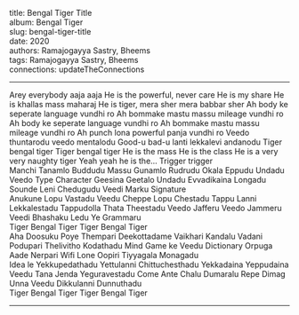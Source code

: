 title: Bengal Tiger Title  
album: Bengal Tiger  
slug: bengal-tiger-title  
date: 2020  
authors: Ramajogayya Sastry, Bheems  
tags: Ramajogayya Sastry, Bheems  
connections: updateTheConnections  

------------

Arey everybody aaja aaja He is the powerful, never care He is my share He is khallas mass maharaj He is tiger, mera sher mera babbar sher Ah body ke seperate language vundhi ro Ah bommake mastu massu mileage vundhi ro Ah body ke seperate language vundhi ro Ah bommake mastu massu mileage vundhi ro Ah punch lona powerful panja vundhi ro Veedo thuntarodu veedo mentalodu Good-u bad-u lanti lekkalevi andanodu Tiger bengal tiger Tiger bengal tiger He is the mass He is the class He is a very very naughty tiger Yeah yeah he is the… Trigger trigger  
Manchi Tanamlo Buddudu Massu Gunamlo Rudrudu Okala Eppudu Undadu Veedo Type Character Geesina Geetalo Undadu Evvadikaina Longadu Sounde Leni Chedugudu Veedi Marku Signature  
Anukune Lopu Vastadu Veedu Cheppe Lopu Chestadu Tappu Lanni Lekkalestadu Tappudolla Thata Theestadu Veedo Jafferu Veedo Jammeru Veedi Bhashaku Ledu Ye Grammaru  
Tiger Bengal Tiger Tiger Bengal Tiger  
Aha Doosuku Poye Thempari Deekottadame Vaikhari Kandalu Vadani Podupari Thelivitho Kodathadu Mind Game ke Veedu Dictionary Orpuga Aade Nerpari Wifi Lone Oopiri Tiyyagala Monagadu  
Idea le Yekkupedathadu Yettulanni Chittuchesthadu Yekkadaina Yeppudaina Veedu Tana Jenda Yeguravestadu Come Ante Chalu Dumaralu Repe Dimag Unna Veedu Dikkulanni Dunnuthadu  
Tiger Bengal Tiger Tiger Bengal Tiger  


------------
